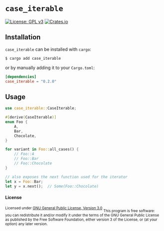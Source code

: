 # `case_iterable`

[![License: GPL v3](https://img.shields.io/badge/License-GPLv3-blue.svg)](https://www.gnu.org/licenses/gpl-3.0)
[![Crates.io](https://img.shields.io/crates/v/case_iterable.svg)](https://crates.io/crates/case_iterable)

## Installation

`case_iterable` can be installed with `cargo`:

```
$ cargo add case_iterable
```

or by manually adding it to your `Cargo.toml`:

```toml
[dependencies]
case_iterable = "0.2.0"
```

## Usage

```rust
use case_iterable::CaseIterable;

#[derive(CaseIterable)]
enum Foo {
    A,
    Bar,
    Chocolate,
}

for variant in Foo::all_cases() {
    // Foo::A
    // Foo::Bar
    // Foo::Chocolate
}

// also exposes the next function used for the iterator
let x = Foo::Bar;
let y = x.next();  // Some(Foo::Chocolate)
```

#### License

<sup>
Licensed under <a href="LICENSE">GNU General Public License, Version 3.0</a>
</sup>

<sub>
This program is free software: you can redistribute it and/or modify it under
the terms of the GNU General Public License as published by the Free Software
Foundation, either version 3 of the License, or (at your option) any later
version.
</sub>
